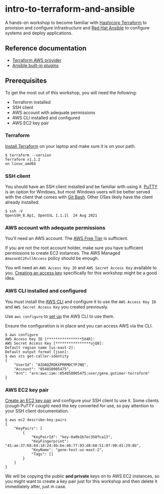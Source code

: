 # intro-to-terraform-and-ansible

A hands-on workshop to become familiar with [Hashicorp Terraform](https://www.terraform.io/)
to provision and configure infrastructure and [Red Hat Ansible](https://github.com/ansible/ansible)
to configure systems and deploy applications.

## Reference documentation

* [Terraform AWS provider](https://registry.terraform.io/providers/hashicorp/aws/latest/docs)
* [Ansible built-in plugins](https://docs.ansible.com/ansible/latest/collections/anisble/builtin/)

## Prerequisites

To get the most out of this workshop, you will need the following:

* Terraform installed
* SSH client
* AWS account with adequate permissions
* AWS CLI installed and configured
* AWS EC2 key pair 

### Terraform

[Install Terraform](https://learn.hashicorp.com/tutorials/terraform/install-cli?in=terraform/aws-get-started)
on your laptop and make sure it is on your path.

```console
$ terraform --version
Terraform v1.1.2
on linux_amd64
```

### SSH client

You should have an SSH client installed and be familiar with using it. 
[PuTTY](https://www.putty.org/) is an option for Windows, but most Windows users
will be better served with the client that comes with [Git Bash](https://gitforwindows.org/).
Other OSes likely have the client already installed.

```console
$ ssh -V
OpenSSH_8.8p1, OpenSSL 1.1.1l  24 Aug 2021
```

### AWS account with adequate permissions

You'll need an AWS account. The [AWS Free Tier](https://aws.amazon.com/free/)
is sufficient.

If you are not the root account holder, make sure you have sufficient permissions
to create EC2 instances. The AWS Managed `AmazonEC2FullAccess` policy should be
enough.

You will need an `AWS Access Key ID` and `AWS Secret Access Key` available to you.
[Creating an access key](https://docs.aws.amazon.com/IAM/latest/UserGuide/id_credentials_access-keys.html)
specifically for this workshop might be a good idea.

### AWS CLI installed and configured

You must install the [AWS CLI](https://docs.aws.amazon.com/cli/latest/userguide/getting-started-install.html)
and configure it to use the `AWS Access Key ID` and `AWS Secret Access Key` you
created previously. 

Use `aws configure` to [set up](https://docs.aws.amazon.com/cli/latest/userguide/getting-started-quickstart.html)
the AWS CLI to use them.

Ensure the configuration is in place and you can access AWS via the CLI.

```console
$ aws configure
AWS Access Key ID [****************5X4R]:
AWS Secret Access Key [****************ojQ8]:
Default region name [us-east-2]:
Default output format [json]:
$ aws sts get-caller-identity
{
    "UserId": "AIDAQZROKXPRRMDCYPJNQ",
    "Account": "054858005475",
    "Arn": "arn:aws:iam::054858005475:user/gene.gotimer-terraform"
}
```

### AWS EC2 key pair

[Create an EC2 key pair](https://docs.aws.amazon.com/AWSEC2/latest/UserGuide/ec2-key-pairs.html#having-ec2-create-your-key-pair)
and configure your SSH client to use it. Some clients (*cough* PuTTY *cough*)
need the key converted for use, so pay attention to your SSH client documentation.

```console
$ aws ec2 describe-key-pairs
{
    "KeyPairs": [
        {
            "KeyPairId": "key-0a0b1b7ec358fca13",
            "KeyFingerprint": "41:ae:37:68:64:18:24:4b:be:46:77:93:d8:b0:51:07:90:d1:29:8b",
            "KeyName": "gene-test-us-east-2",
            "Tags": []
        }
    ]
}
```

We will be copying the public **and private** keys on to AWS EC2 instances, so you
might want to create a key pair just for this workshop and then delete it immediately
after, just in case.
